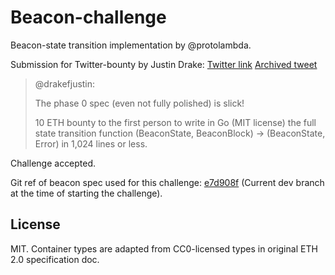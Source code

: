 # Beacon-challenge

Beacon-state transition implementation by @protolambda.

Submission for Twitter-bounty by Justin Drake:
[Twitter link](https://twitter.com/drakefjustin/status/1100809667528278016)
[Archived tweet](https://web.archive.org/web/20190227193001/https://twitter.com/drakefjustin/status/1100809667528278016)

> @drakefjustin:
>
> The phase 0 spec (even not fully polished) is slick!
>
> 10 ETH bounty to the first person to write in Go (MIT license) the full state transition function (BeaconState, BeaconBlock) -> (BeaconState, Error) in 1,024 lines or less.


Challenge accepted.

Git ref of beacon spec used for this challenge: [e7d908f](https://github.com/ethereum/eth2.0-specs/blob/e7d908f1f1814791870158fc1fb7f4b82cfb7f4f/specs/core/0_beacon-chain.md) (Current dev branch at the time of starting the challenge).

## License

MIT. Container types are adapted from CC0-licensed types in original ETH 2.0 specification doc.

